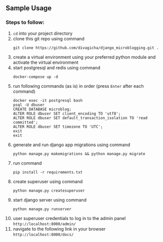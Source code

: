 ## Sample Usage

### Steps to follow:
1. `cd` into your project directory
2. clone this git repo using command
   ```shell
   git clone https://github.com/divagicha/django_microblogging.git .
   ```
3. create a virtual environment using your preferred python module and activate the virtual environment
4. start postgresql and redis using command 
   ```shell
   docker-compose up -d
   ```
5. run following commands (as is) in order (press `Enter` after each command)
   ```shell
   docker exec -it postgresql bash
   psql -U dbuser
   CREATE DATABASE microblog;
   ALTER ROLE dbuser SET client_encoding TO 'utf8';
   ALTER ROLE dbuser SET default_transaction_isolation TO 'read committed';
   ALTER ROLE dbuser SET timezone TO 'UTC';
   exit
   exit
   ```
5. generate and run django app migrations using command
   ```shell
   python manage.py makemigrations && python manage.py migrate
   ```
6. run command
   ```shell
   pip install -r requirements.txt
   ```
7. create superuser using command
   ```shell
   python manage.py createsuperuser
   ```
8. start django server using command
   ```shell
   python manage.py runserver
   ```
9. user superuser credentials to log in to the admin panel `http://localhost:8000/admin/`
10. navigate to the following link in your browser `http://localhost:8000/docs/`
